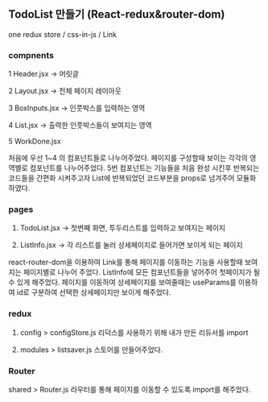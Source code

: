 ## TodoList 만들기 (React-redux&router-dom)
one redux store / css-in-js / Link

### compnents
1 Header.jsx -> 머릿글

2 Layout.jsx -> 전체 페이지 레이아웃

3 BoxInputs.jsx -> 인풋박스를 입력하는 영역

4 List.jsx -> 출력한 인풋박스들이 보여지는 영역

5 WorkDone.jsx

처음에 우선 1~4 의 컴포넌트들로 나누어주었다. 
페이지를 구성할때 보이는 각각의 영역별로 컴포넌트를 나누어주었다.
5번 컴포넌트는 기능들을 처음 완성 시킨후 반복되는 코드들을 간편화 시켜주고자 
List에 반복되었던 코드부분을 props로 넘겨주어 모듈화 하였다.

### pages
1. TodoList.jsx -> 첫번째 화면, 투두리스트를 입력하고 보여지는 페이지

2. ListInfo.jsx -> 각 리스트를 눌러 상세페이지로 들어가면 보이게 되는 페이지

react-router-dom을 이용하여 Link를 통해 페이지를 이동하는 기능을 사용할때 보여지는 페이지별로 나누어 주었다.
ListInfo에 모든 컴포넌트들을 넣어주어 첫페이지가 될 수 있게 해주었다.
페이지를 이동하여 상세페이지를 보여줄때는 useParams를 이용하여 id로 구분하여 선택한 상세페이지만 보이게 해주었다.

### redux
1. config > configStore.js
리덕스를 사용하기 위해 내가 만든 리듀서를 import

2. modules > listsaver.js
스토어를 만들어주었다.

### Router
shared > Router.js
라우터를 통해 페이지를 이동할 수 있도록 import를 해주었다.
